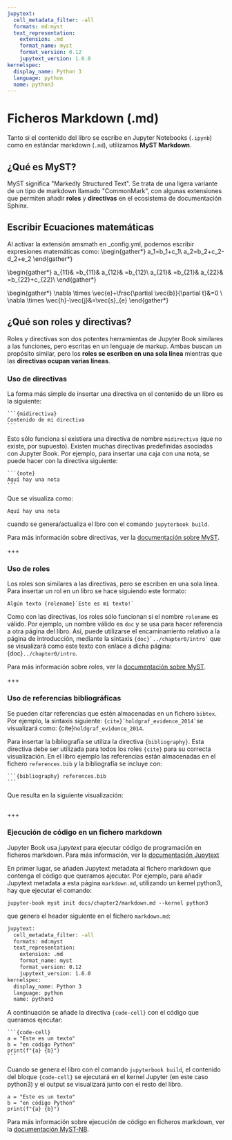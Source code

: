 ```yaml
---
jupytext:
  cell_metadata_filter: -all
  formats: md:myst
  text_representation:
    extension: .md
    format_name: myst
    format_version: 0.12
    jupytext_version: 1.6.0
kernelspec:
  display_name: Python 3
  language: python
  name: python3
---
```


# Ficheros Markdown (.md)

Tanto si el contenido del libro se escribe en Jupyter Notebooks (`.ipynb`) como en
estándar markdown (`.md`), utilizamos **MyST Markdown**.

## ¿Qué es MyST?

MyST significa "Markedly Structured Text". Se trata de una ligera variante de un tipo de 
markdown llamado "CommonMark", con algunas extensiones que permiten añadir **roles** y **directivas**
en el ecosistema de documentación Sphinx.

## Escribir Ecuaciones matemáticas

Al activar la extensión amsmath en _config.yml, podemos escribir expresiones matemáticas como:
\begin{gather*}
a_1=b_1+c_1\\
a_2=b_2+c_2-d_2+e_2
\end{gather*}

\begin{gather*}
a_{11}& =b_{11}&
  a_{12}& =b_{12}\\
a_{21}& =b_{21}&
  a_{22}& =b_{22}+c_{22}\\
\end{gather*}

\begin{gather*}
\nabla \times \vec{e}+\frac{\partial \vec{b}}{\partial t}&=0 \\
\nabla \times \vec{h}-\vec{j}&=\vec{s}\_{e}
\end{gather*}

## ¿Qué son roles y directivas?

Roles y directivas son dos potentes herramientas de Jupyter Book similares a las funciones, pero escritas en un lenguaje de markup. Ambas buscan un propósito similar, pero los **roles se escriben en una sola línea** mientras que las **directivas ocupan varias líneas**. 

### Uso de directivas

La forma más simple de insertar una directiva en el contenido de un libro es la siguiente:

````
```{midirectiva}
Contenido de mi directiva
```
````

Esto sólo funciona si existiera una directiva de nombre `midirectiva`
(que no existe, por supuesto). Existen muchas directivas predefinidas asociadas con
Jupyter Book. Por ejemplo, para insertar una caja con una nota, se puede hacer con la directiva siguiente:

````
```{note}
Aquí hay una nota
```
````

Que se visualiza como:

```{note}
Aquí hay una nota
```

cuando se genera/actualiza el lbro con el comando `jupyterbook build`.

Para más información sobre directivas, ver la
[documentación sobre MyST](https://myst-parser.readthedocs.io/).

+++

### Uso de roles

Los roles son similares a las directivas, pero se escriben en una sola línea. Para insertar un rol en un libro se hace siguiendo este formato:

```
Algún texto {rolename}`Este es mi texto!`
```

Como con las directivas, los roles sólo funcionan si el nombre `rolename` es válido. Por ejemplo, un nombre válido es `doc` y se usa para hacer referencia a otra página del libro. Así, puede utilizarse el encaminamiento relativo a la página de introducción, mediante la sintaxis `` {doc}`../chapter0/intro` `` que se visualizará como este texto con enlace a dicha página: {doc}`../chapter0/intro`.

Para más información sobre roles, ver la
[documentación sobre MyST](https://myst-parser.readthedocs.io/).

+++

### Uso de referencias bibliográficas

Se pueden citar referencias que estén almacenadas en un fichero `bibtex`. Por ejemplo,
la sintaxis siguiente: `` {cite}`holdgraf_evidence_2014` ``se visualizará como: {cite}`holdgraf_evidence_2014`.

Para insertar la bibliografía se utiliza la directiva `{bibliography}`. Esta directiva debe ser utilizada para todos los roles `{cite}` para su correcta visualización.
En el libro ejemplo las referencias están almacenadas en el fichero `references.bib` y la bibliografía se incluye con:

````
```{bibliography} references.bib
```
````

Que resulta en la siguiente visualización:

```{bibliography} references.bib
```

+++

### Ejecución de código en un fichero markdown

Jupyter Book usa *jupytext* para ejecutar código de programación en ficheros markdown. Para más información, ver la [documentación Jupytext](https://jupytext.readthedocs.io/en/latest/formats.html)

En primer lugar, se añaden Jupytext metadata al fichero markdown que contenga el código que queramos ajecutar. Por ejemplo, para añadir Jupytext metadata a esta página `markdown.md`, utilizando un kernel python3, hay que ejecutar el comando:

```
jupyter-book myst init docs/chapter2/markdown.md --kernel python3

```
que genera el header siguiente en el fichero `markdown.md`:

```bash
jupytext:
  cell_metadata_filter: -all
  formats: md:myst
  text_representation:
    extension: .md
    format_name: myst
    format_version: 0.12
    jupytext_version: 1.6.0
kernelspec:
  display_name: Python 3
  language: python
  name: python3
```

A continuación se añade la directiva `{code-cell}` con el código que queramos ejecutar:

````
```{code-cell}
a = "Este es un texto"
b = "en código Python"
print(f"{a} {b}")
```
````

Cuando se genera el libro con el comando `jupyterbook build`, el contenido del bloque `{code-cell}` se ejecutará en el kernel Jupyter (en este caso python3) y el output se visualizará junto con el resto del libro.

```{code-cell}
a = "Este es un texto"
b = "en código Python"
print(f"{a} {b}")
```

Para más información sobre ejecución de código en ficheros markdown, ver la [documentación MyST-NB](https://myst-nb.readthedocs.io/en/latest/use/markdown.html).
